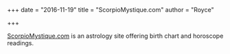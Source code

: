 +++
date = "2016-11-19"
title = "ScorpioMystique.com"
author = "Royce"

+++

[ScorpioMystique.com](https://scorpiomystique.com/) is an astrology site offering birth chart and horoscope readings. 

<!--more--> 